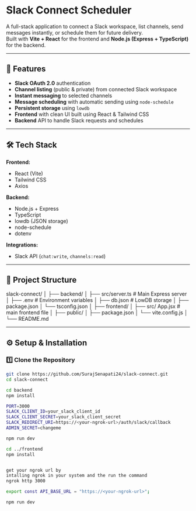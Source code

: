 # Slack Connect Scheduler

A full-stack application to connect a Slack workspace, list channels, send messages instantly, or schedule them for future delivery.  
Built with **Vite + React** for the frontend and **Node.js (Express + TypeScript)** for the backend.

---

## 🚀 Features
- **Slack OAuth 2.0** authentication
- **Channel listing** (public & private) from connected Slack workspace
- **Instant messaging** to selected channels
- **Message scheduling** with automatic sending using `node-schedule`
- **Persistent storage** using `lowdb`
- **Frontend** with clean UI built using React & Tailwind CSS
- **Backend** API to handle Slack requests and schedules

---

## 🛠 Tech Stack
**Frontend:**
- React (Vite)
- Tailwind CSS
- Axios

**Backend:**
- Node.js + Express
- TypeScript
- lowdb (JSON storage)
- node-schedule
- dotenv

**Integrations:**
- Slack API (`chat:write`, `channels:read`)

---

## 📂 Project Structure
slack-connect/
│
├── backend/
│ ├── src/server.ts # Main Express server
│ ├── .env # Environment variables
│ ├── db.json # LowDB storage
│ ├── package.json
│ └── tsconfig.json
│
├── frontend/
│ ├── src/ App.jsx # main frontend file
│ ├── public/
│ ├── package.json
│ └── vite.config.js
│
└── README.md


---

## ⚙️ Setup & Installation

### 1️⃣ Clone the Repository
```bash
git clone https://github.com/SurajSenapati24/slack-connect.git
cd slack-connect

cd backend
npm install

PORT=3000
SLACK_CLIENT_ID=your_slack_client_id
SLACK_CLIENT_SECRET=your_slack_client_secret
SLACK_REDIRECT_URI=https://<your-ngrok-url>/auth/slack/callback
ADMIN_SECRET=changeme

npm run dev 

cd ../frontend
npm install


get your ngrok url by 
intalling ngrok in your system and the run the command
ngrok http 3000

export const API_BASE_URL = "https://<your-ngrok-url>";

npm run dev

